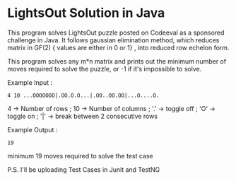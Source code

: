 # LightsOut Solution in Java
This program solves LightsOut puzzle posted on Codeeval as a sponsored challenge in Java. It follows gaussian elimination method, which reduces matrix in GF(2) { values are either in 0 or 1} , into reduced row echelon form.

This program solves any m*n matrix and prints out the minimum number of moves required to solve the puzzle, or -1 if it's impossible to solve.

Example Input : 
    
    4 10 ...OOOOOOO|.OO.O.O...|.OO..OO.OO|...O....O.

4 -> Number of rows ; 10 -> Number of columns ;  '.' -> toggle off ; 'O' -> toggle on ; '|' -> break between 2 consecutive rows

Example Output : 
    
    19
    
  minimum 19 moves required to solve the test case

P.S. I'll be uploading Test Cases in Junit and TestNG
